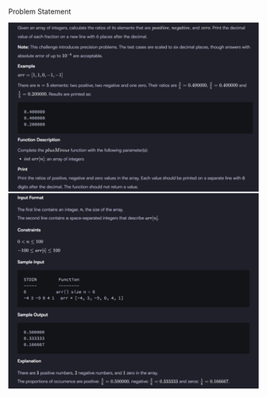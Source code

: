 Problem Statement

![alt text](/assets/1_Easy/5_Plus%20Minus/image.png)
![alt text](/assets/1_Easy/5_Plus%20Minus/image-1.png)
